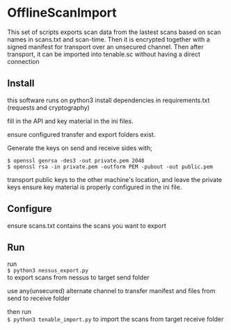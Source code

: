 # OfflineScanImport

This set of scripts exports scan data from the lastest scans based on scan 
names in scans.txt and scan-time. Then it is encrypted together with a signed
manifest for transport over an unsecured channel.
Then after transport, it can be imported into tenable.sc without having a 
direct connection


## Install

this software runs on python3
install dependencies in requirements.txt  (requests and cryptography)

fill in the API and key material in the ini files.  

ensure configured transfer and export folders exist.  

Generate the keys on send and receive sides with;  
```
$ openssl genrsa -des3 -out private.pem 2048
$ openssl rsa -in private.pem -outform PEM -pubout -out public.pem
```
transport public keys to the other machine's location, and leave the private keys
ensure key material is properly configured in the ini file.  


## Configure

ensure scans.txt contains the scans you want to export


## Run

run  
`$ python3 nessus_export.py`  
to export scans from nessus to target send folder  

use any(unsecured) alternate channel to transfer manifest and files from send to receive folder

then run  
`$ python3 tenable_import.py` 
  to import the scans from target receive folder  
